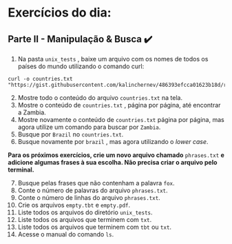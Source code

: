 # Exercícios do dia:

## Parte II - Manipulação & Busca :heavy_check_mark:

  1. Na pasta `unix_tests` , baixe um arquivo com os nomes de todos os países do mundo utilizando o comando curl:

```
curl -o countries.txt "https://gist.githubusercontent.com/kalinchernev/486393efcca01623b18d/raw/daa24c9fea66afb7d68f8d69f0c4b8eeb9406e83/countries
```
  2. Mostre todo o conteúdo do arquivo `countries.txt` na tela.
  3. Mostre o conteúdo de `countries.txt` , página por página, até encontrar a Zambia.
  4. Mostre novamente o conteúdo de `countries.txt` página por página, mas agora utilize um comando para buscar por `Zambia`.
  5. Busque por `Brazil` no `countries.txt`.
  6. Busque novamente por `brazil` , mas agora utilizando o _lower case_.

**Para os próximos exercícios, crie um novo arquivo chamado** `phrases.txt` **e adicione algumas frases à sua escolha. Não precisa criar o arquivo pelo terminal.**
  
  7. Busque pelas frases que não contenham a palavra `fox`.
  8. Conte o número de palavras do arquivo `phrases.txt`.
  9. Conte o número de linhas do arquivo `phrases.txt`.
  10. Crie os arquivos `empty.tbt` e `empty.pdf`.
  11. Liste todos os arquivos do diretório `unix_tests`.
  12. Liste todos os arquivos que terminem com `txt`.
  13. Liste todos os arquivos que terminem com `tbt` ou `txt`.
  14. Acesse o manual do comando `ls`.
